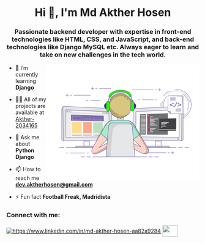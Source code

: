 <h1 align="center">Hi 👋, I'm Md Akther Hosen</h1>
<h3 align="center">Passionate backend developer with expertise in front-end technologies like HTML, CSS, and JavaScript, and back-end technologies like Django MySQL etc. Always eager to learn and take on new challenges in the tech world.</h3>
<img align="right" alt="Coding" width="400" src="https://raw.githubusercontent.com/devSouvik/devSouvik/master/gif3.gif">

- 🌱 I’m currently learning **Django**

- 👨‍💻 All of my projects are available at [Akther-2034165](akther-2034165)

- 💬 Ask me about **Python Django**

- 📫 How to reach me **dev.aktherhosen@gmail.com**

- ⚡ Fun fact **Football Freak, Madridista**

<h3 align="left">Connect with me:</h3>
<p align="left">
<a href="https://www.linkedin.com/in/md-akther-hosen-aa82a9284/" target="blank"><img align="center" src="https://raw.githubusercontent.com/rahuldkjain/github-profile-readme-generator/master/src/images/icons/Social/linked-in-alt.svg" alt="https://www.linkedin.com/in/md-akther-hosen-aa82a9284" height="30" width="40" /></a>
<a href="https://www.facebook.com/nirjhor.nowshad/" target="blank"><img align="center" src="https://raw.githubusercontent.com/rahuldkjain/github-profile-readme-generator/master/src/images/icons/Social/facebook.svg" alt="" height="30" width="40" /></a>



